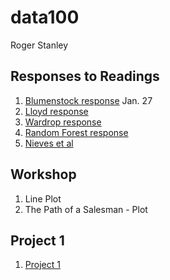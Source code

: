 # data100
Roger Stanley
## Responses to Readings
1. [Blumenstock response](https://restitutus.github.io/data100/blumenstock) Jan. 27
2. [Lloyd response](https://restitutus.github.io/data100/Lloyd) 
3. [Wardrop response](https://restitutus.github.io/data100/Wardrop)
4. [Random Forest response](https://restitutus.github.io/data100/Forrest)
5. [Nieves et al](https://restitutus.github.io/data100/Nieves)
## Workshop
1. Line Plot
2. The Path of a Salesman - Plot
## Project 1
1. [Project 1](https://restitutus.github.io/data100/project1)
